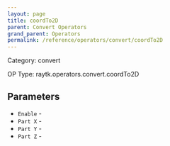 ```yaml
---
layout: page
title: coordTo2D
parent: Convert Operators
grand_parent: Operators
permalink: /reference/operators/convert/coordTo2D
---
```


Category: convert

OP Type: raytk.operators.convert.coordTo2D

## Parameters

* `Enable` - 
* `Part X` - 
* `Part Y` - 
* `Part Z` -
